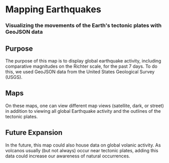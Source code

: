 # Mapping Earthquakes
### Visualizing the movements of the Earth's tectonic plates with GeoJSON data

## Purpose
The purpose of this map is to display global earthquake activity, including comparative magnitudes on the Richter scale, for the past 7 days. To do this, we used GeoJSON data from the United States Geological Survey (USGS).

## Maps
On these maps, one can view different map views (satellite, dark, or street) in addition to viewing all global Earthquake activity and the outlines of the tectonic plates. 

## Future Expansion
In the future, this map could also house data on global volanic activity. As volcanos usually (but not always) occur near tectonic plates, adding this data could increase our awareness of natural occurrences. 
